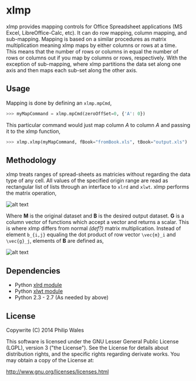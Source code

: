 xlmp
============

xlmp provides mapping controls for Office Spreadsheet applications (MS Excel, LibreOffice-Calc, etc).
It can do row mapping, column mapping, and sub-mapping.
Mapping is based on a similar procedures as matrix multiplication meaning xlmp maps by either columns or rows at a time.  
This means that the number of rows or columns in equal the number of rows or columns out if you map by columns or rows, respectively.
With the exception of sub-mapping, where xlmp partitions the data set along one axis and then maps each sub-set along the other axis.

## Usage

Mapping is done by defining an `xlmp.mpCmd`,

```python
>>> myMapCommand = xlmp.mpCmd(zeroOffSet=0, {'A': 0})
```

This particular command would just map column _A_ to column _A_ and passing it to the xlmp function,

```python
>>> xlmp.xlmp(myMapCommand, fBook="fromBook.xls", tBook="output.xls")
```

## Methodology

xlmp treats ranges of spread-sheets as matricies without regarding the data type of any cell.
All values of the specified origin range are read as rectangular list of lists through an interface to `xlrd` and `xlwt`.
xlmp performs the matrix operation,

![alt text](http://www.codecogs.com/eqnedit.php?latex=\textbf{B}&space;=&space;\textbf{M}&space;\cdot&space;\textbf{G})

Where **M** is the original dataset and **B** is the desired output dataset.
**G** is a column vector of functions which accept a vector and returns a scalar.
This is where xlmp differs from normal _(def?)_ matrix multiplication.
Instead of element `b_{i,j}` equaling the dot product of row vector `\vec{m}_i` and `\vec{g}_j`, elements of **B** are defined as,

![alt text](http://www.codecogs.com/eqnedit.php?latex=b_{i,j}&space;=&space;g_j&space;\left(\vec{m}_i\right))

## Dependencies

- Python [xlrd module](https://github.com/python-excel/xlrd)
- Python [xlwt module](https://github.com/python-excel/xlwt)
- Python 2.3 - 2.7 (As needed by above)

## License
 
 Copywrite (C) 2014 Philip Wales

 This software is licensed under the GNU Lesser General Public License (LGPL), version 3 ("the License").
 See the License for details about distribution rights, and the specific rights regarding derivate works.
 You may obtain a copy of the License at:
 
 http://www.gnu.org/licenses/licenses.html


    
